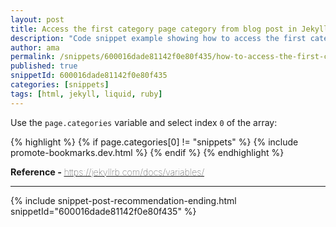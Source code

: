 ```yaml
---
layout: post
title: Access the first category page category from blog post in Jekyll
description: "Code snippet example showing how to access the first category page category from blog post in Jekyll"
author: ama
permalink: /snippets/600016dade81142f0e80f435/how-to-access-the-first-category-page-category-from-blog-post-in-jekyll
published: true
snippetId: 600016dade81142f0e80f435
categories: [snippets]
tags: [html, jekyll, liquid, ruby]
---
```


Use the `page.categories` variable and select index `0` of the array:

{% highlight %}
      {% if page.categories[0] != "snippets" %}
        {% include promote-bookmarks.dev.html %}
      {% endif %}
{% endhighlight %}

<span style="font-size: 0.9rem">
  <strong>Reference - </strong>
  <a href="https://jekyllrb.com/docs/variables/" target="_blank" style="font-weight: lighter">
     https://jekyllrb.com/docs/variables/
  </a>
</span>

<hr/>


 {% include snippet-post-recommendation-ending.html snippetId="600016dade81142f0e80f435" %}
